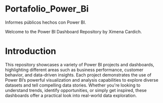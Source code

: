 # Portafolio_Power_Bi
Informes públicos hechos con Power BI.


Welcome to the Power BI Dashboard Repository by Ximena Cardich.

# Introduction

This repository showcases a variety of Power BI projects and dashboards, highlighting different areas such as business performance, customer behavior, and data-driven insights. Each project demonstrates the use of Power BI’s powerful visualization and analysis capabilities to explore diverse datasets and tell compelling data stories. Whether you're looking to understand trends, identify opportunities, or simply get inspired, these dashboards offer a practical look into real-world data exploration.



